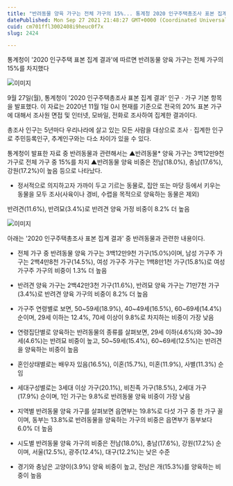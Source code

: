 ```yaml
---
title: "반려동물 양육 가구는 전체 가구의 15%... 통계청 2020 인구주택총조사 표본 집계 결과 발표"
datePublished: Mon Sep 27 2021 21:48:27 GMT+0000 (Coordinated Universal Time)
cuid: cm701ffl3002408i9heuc0f7x
slug: 2424

---
```



통계청이 '2020 인구주택 표본 집계 결과'에 따르면 반려동물 양육 가구는 전체 가구의 15%를 차지했다

![이미지](https://cdn.hashnode.com/res/hashnode/image/upload/v1739251481773/b1fd8142-9712-4a9c-8843-e614d675b06e.jpeg)

9월 27일(월), 통계청이 '2020 인구주택총조사 표본 집계 결과' 인구ㆍ가구 기본 항목을 발표했다. 이 자료는 2020년 11월 1일 0시 현재를 기준으로 전국의 20% 표본 가구에 대해서 조사원 면접 및 인터넷, 모바일, 전화로 조사하여 집계한 결과이다.

총조사 인구는 5년마다 우리나라에 살고 있는 모든 사람을 대상으로 조사ㆍ집계한 인구로 주민등록인구, 추계인구와는 다소 차이가 있을 수 있다.

통계청이 발표한 자료 중 반려동물과 관련해서는 ▲반려동물* 양육 가구는 3백12만9천 가구로 전체 가구 중 15%를 차지 ▲반려동물 양육 비중은 전남(18.0%), 충남(17.6%), 강원(17.2%)이 높음 등으로 나타났다.

* 정서적으로 의지하고자 가까이 두고 기르는 동물로, 집안 또는 마당 등에서 키우는 동물을 모두 조사(사육이나 경비, 수렵을 목적으로 양육하는 동물은 제외)

반려견(11.6%), 반려묘(3.4%)로 반려견 양육 가정 비중이 8.2% 더 높음

![이미지](https://cdn.hashnode.com/res/hashnode/image/upload/v1739251484134/6c602d44-e0f7-4476-9fbb-d9816a5c227d.jpeg)

아래는 '2020 인구주택총조사 표본 집계 결과' 중 반려동물과 관련한 내용이다.

- 전체 가구 중 반려동물 양육 가구는 3백12만9천 가구(15.0%)이며, 남성 가구주 가구는 2백4만8천 가구(14.5%), 여성 가구주 가구는 1백8만1천 가구(15.8%)로 여성 가구주 가구의 비중이 1.3% 더 높음
- 반려견 양육 가구는 2백42만3천 가구(11.6%), 반려묘 양육 가구는 71만7천 가구(3.4%)로 반려견 양육 가구의 비중이 8.2% 더 높음
- 가구주 연령별로 보면, 50~59세(18.9%), 40~49세(16.5%), 60~69세(14.4%) 순이며, 29세 이하는 12.4%, 70세 이상이 9.8%로 차지하는 비중이 가장 낮음
- 연령집단별로 양육하는 반려동물의 종류를 살펴보면, 29세 이하(4.6%)와 30~39세(4.6%)는 반려묘 비중이 높고, 50~59세(15.4%), 60~69세(12.5%)는 반려견을 양육하는 비중이 높음
- 혼인상태별로는 배우자 있음(16.5%), 이혼(15.7%), 미혼(11.9%), 사별(11.3%) 순임
- 세대구성별로는 3세대 이상 가구(20.1%), 비친족 가구(18.5%), 2세대 가구(17.9%) 순이며, 1인 가구는 9.8%로 반려동물 양육 비중이 가장 낮음

- 지역별 반려동물 양육 가구를 살펴보면 읍면부는 19.8%로 다섯 가구 중 한 가구 꼴이며, 동부는 13.8%로 반려동물을 양육하는 가구의 비중은 읍면부가 동부보다 6.0% 더 높음
- 시도별 반려동물 양육 가구의 비중은 전남(18.0%), 충남(17.6%), 강원(17.2%) 순이며, 서울(12.5%), 광주(12.4%), 대구(12.2%)는 낮은 수준
- 경기와 충남은 고양이(3.9%) 양육 비중이 높고, 전남은 개(15.3%)를 양육하는 비중이 높음